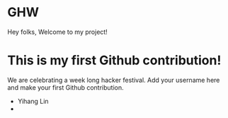# GHW

Hey folks,
Welcome to my project!

# This is my first Github contribution!

We are celebrating a week long hacker festival. Add your username here and make your first Github contribution.
- Yihang Lin
-